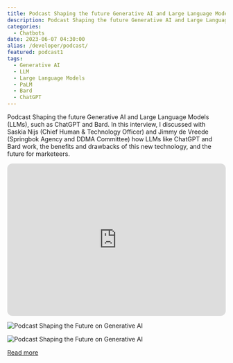 ```yaml
---
title: Podcast Shaping the future Generative AI and Large Language Models
description: Podcast Shaping the future Generative AI and Large Language Models (LLMs), such as ChatGPT and Bard. None other than Lee Boonstra (Software Engineer Tech Lead & Advocate at Google) and Saskia Nijs (Chief Human & Technology Officer) led by Jimmy de Vreede (Springbok Agency and DDMA Committee DDE) discussed what the technology means and will mean for the market and the work of marketers.
categories:
  - Chatbots
date: 2023-06-07 04:30:00
alias: /developer/podcast/
featured: podcast1
tags:
  - Generative AI
  - LLM
  - Large Language Models
  - PaLM
  - Bard
  - ChatGPT
---
```


Podcast Shaping the future Generative AI and Large Language Models (LLMs), such as ChatGPT and Bard.
In this interview, I discussed with Saskia Nijs (Chief Human & Technology Officer) and Jimmy de Vreede (Springbok Agency and DDMA Committee) how LLMs like ChatGPT and Bard work, the benefits and drawbacks of this new technology, and the future for marketeers. 
<!--more-->

<iframe style="border-radius:12px" src="https://open.spotify.com/embed/episode/4uwFcwDRchAGSun4xLqxDB?utm_source=generator&theme=0" width="100%" height="352" frameBorder="0" allowfullscreen="" allow="autoplay; clipboard-write; encrypted-media; fullscreen; picture-in-picture" loading="lazy"></iframe>

![Podcast Shaping the Future on Generative AI](podcast1.jpg)

![Podcast Shaping the Future on Generative AI](podcast4.jpg)

<a href="https://ddma.nl/kennisbank/shaping-the-future-s02e01-generative-ai-en-large-language-models-een-onmisbare-marketingtool-of-een-experiment-met-potentie-voor-de-toekomst/">Read more</a>

